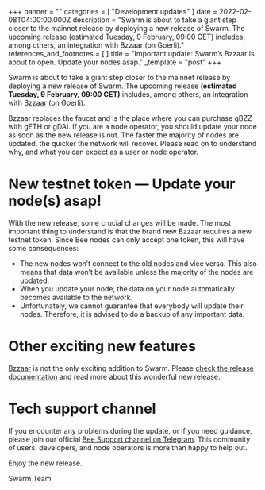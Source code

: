 +++
banner = ""
categories = [ "Development updates" ]
date = 2022-02-08T04:00:00.000Z
description = "Swarm is about to take a giant step closer to the mainnet release by deploying a new release of Swarm. The upcoming release (estimated Tuesday, 9 February, 09:00 CET) includes, among others, an integration with Bzzaar (on Goerli)."
references_and_footnotes = [ ]
title = "Important update: Swarm’s Bzzaar is about to open. Update your nodes asap."
_template = "post"
+++


Swarm is about to take a giant step closer to the mainnet release by deploying a new release of Swarm. The upcoming release **(estimated Tuesday, 9 February, 09:00 CET)** includes, among others, an integration with [Bzzaar](https://bzz.ethswarm.org/) (on Goerli).

Bzzaar replaces the faucet and is the place where you can purchase gBZZ with gETH or gDAI. If you are a node operator, you should update your node as soon as the new release is out. The faster the majority of nodes are updated, the quicker the network will recover. Please read on to understand why, and what you can expect as a user or node operator.

# New testnet token — Update your node(s) asap!

With the new release, some crucial changes will be made. The most important thing to understand is that the brand new Bzzaar requires a new testnet token. Since Bee nodes can only accept one token, this will have some consequences:

- The new nodes won’t connect to the old nodes and vice versa. This also means that data won’t be available unless the majority of the nodes are updated.
- When you update your node, the data on your node automatically becomes available to the network.
- Unfortunately, we cannot guarantee that everybody will update their nodes. Therefore, it is advised to do a backup of any important data.

# **Other exciting new features**

[Bzzaar](https://bzz.ethswarm.org/) is not the only exciting addition to Swarm. Please [check the release documentation](https://github.com/ethersphere/bee/releases/tag/v0.5.0) and read more about this wonderful new release.

# Tech support channel

If you encounter any problems during the update, or if you need guidance, please join our official [Bee Support channel on Telegram](https://t.me/joinchat/LTr8vBf8JshNlAD3m9BGJQ). This community of users, developers, and node operators is more than happy to help out.

Enjoy the new release.

Swarm Team
